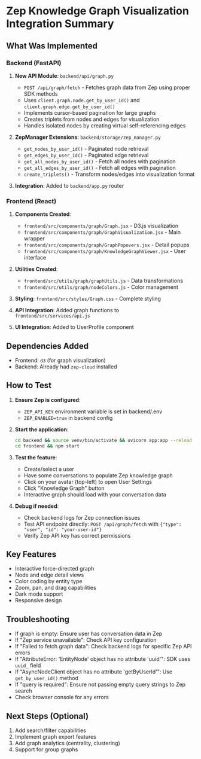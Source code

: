 # Zep Knowledge Graph Visualization Integration Summary

## What Was Implemented

### Backend (FastAPI)
1. **New API Module**: `backend/api/graph.py`
   - `POST /api/graph/fetch` - Fetches graph data from Zep using proper SDK methods
   - Uses `client.graph.node.get_by_user_id()` and `client.graph.edge.get_by_user_id()`
   - Implements cursor-based pagination for large graphs
   - Creates triplets from nodes and edges for visualization
   - Handles isolated nodes by creating virtual self-referencing edges

2. **ZepManager Extensions**: `backend/storage/zep_manager.py`
   - `get_nodes_by_user_id()` - Paginated node retrieval
   - `get_edges_by_user_id()` - Paginated edge retrieval  
   - `get_all_nodes_by_user_id()` - Fetch all nodes with pagination
   - `get_all_edges_by_user_id()` - Fetch all edges with pagination
   - `create_triplets()` - Transform nodes/edges into visualization format

3. **Integration**: Added to `backend/app.py` router

### Frontend (React)
1. **Components Created**:
   - `frontend/src/components/graph/Graph.jsx` - D3.js visualization
   - `frontend/src/components/graph/GraphVisualization.jsx` - Main wrapper
   - `frontend/src/components/graph/GraphPopovers.jsx` - Detail popups
   - `frontend/src/components/graph/KnowledgeGraphViewer.jsx` - User interface

2. **Utilities Created**:
   - `frontend/src/utils/graph/graphUtils.js` - Data transformations
   - `frontend/src/utils/graph/nodeColors.js` - Color management

3. **Styling**: `frontend/src/styles/Graph.css` - Complete styling

4. **API Integration**: Added graph functions to `frontend/src/services/api.js`

5. **UI Integration**: Added to UserProfile component

## Dependencies Added
- Frontend: `d3` (for graph visualization)
- Backend: Already had `zep-cloud` installed

## How to Test

1. **Ensure Zep is configured**:
   - `ZEP_API_KEY` environment variable is set in backend/.env
   - `ZEP_ENABLED=true` in backend config

2. **Start the application**:
   ```bash
   cd backend && source venv/bin/activate && uvicorn app:app --reload
   cd frontend && npm start
   ```

3. **Test the feature**:
   - Create/select a user
   - Have some conversations to populate Zep knowledge graph
   - Click on your avatar (top-left) to open User Settings
   - Click "Knowledge Graph" button
   - Interactive graph should load with your conversation data

4. **Debug if needed**:
   - Check backend logs for Zep connection issues
   - Test API endpoint directly: `POST /api/graph/fetch` with `{"type": "user", "id": "your-user-id"}`
   - Verify Zep API key has correct permissions

## Key Features
- Interactive force-directed graph
- Node and edge detail views
- Color coding by entity type
- Zoom, pan, and drag capabilities
- Dark mode support
- Responsive design

## Troubleshooting
- If graph is empty: Ensure user has conversation data in Zep
- If "Zep service unavailable": Check API key configuration
- If "Failed to fetch graph data": Check backend logs for specific Zep API errors
- If "AttributeError: 'EntityNode' object has no attribute 'uuid'": SDK uses `uuid_` field
- If "AsyncNodeClient object has no attribute 'getByUserId'": Use `get_by_user_id()` method
- If "query is required": Ensure not passing empty query strings to Zep search
- Check browser console for any errors

## Next Steps (Optional)
1. Add search/filter capabilities
2. Implement graph export features
3. Add graph analytics (centrality, clustering)
4. Support for group graphs 
